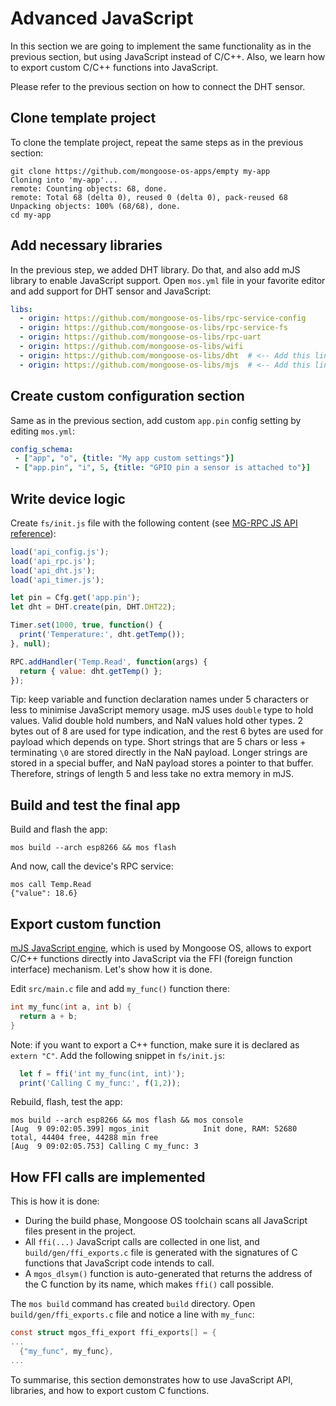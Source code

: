 # Advanced JavaScript

In this section we are going to implement the same functionality as in the
previous section, but using JavaScript instead of C/C++. Also, we learn
how to export custom C/C++ functions into JavaScript.

Please refer to the previous section on how to connect the DHT sensor.

## Clone template project

To clone the template project, repeat the same steps as in the previous
section:

<pre class="command-line language-bash" data-user="chris" data-host="localhost" data-output="2-5"><code>git clone https://github.com/mongoose-os-apps/empty my-app
Cloning into 'my-app'...
remote: Counting objects: 68, done.
remote: Total 68 (delta 0), reused 0 (delta 0), pack-reused 68
Unpacking objects: 100% (68/68), done.
cd my-app</code></pre>

## Add necessary libraries

In the previous step, we added DHT library. Do that, and also add mJS library
to enable JavaScript support. Open `mos.yml` file in your
favorite editor and add support for DHT sensor and JavaScript:

```yaml
libs:
  - origin: https://github.com/mongoose-os-libs/rpc-service-config
  - origin: https://github.com/mongoose-os-libs/rpc-service-fs
  - origin: https://github.com/mongoose-os-libs/rpc-uart
  - origin: https://github.com/mongoose-os-libs/wifi
  - origin: https://github.com/mongoose-os-libs/dht  # <-- Add this line!
  - origin: https://github.com/mongoose-os-libs/mjs  # <-- Add this line!
```

## Create custom configuration section

Same as in the previous section, add custom `app.pin` config setting by
editing `mos.yml`:

```yaml
config_schema:
 - ["app", "o", {title: "My app custom settings"}]
 - ["app.pin", "i", 5, {title: "GPIO pin a sensor is attached to"}]
```

## Write device logic

Create `fs/init.js` file with the following content
(see [MG-RPC JS API reference](/docs/libraries/core/rpc.html#RPC.addHandler)):

```javascript
load('api_config.js');
load('api_rpc.js');
load('api_dht.js');
load('api_timer.js');

let pin = Cfg.get('app.pin');
let dht = DHT.create(pin, DHT.DHT22);

Timer.set(1000, true, function() {
  print('Temperature:', dht.getTemp());
}, null);

RPC.addHandler('Temp.Read', function(args) {
  return { value: dht.getTemp() };
});
```

Tip: keep variable and function declaration names under 5 characters or less
to minimise JavaScript memory usage.
mJS uses `double` type to hold values. Valid double hold numbers, and NaN values
hold other types. 2 bytes out of 8 are used for type indication, and the rest
6 bytes are used for payload which depends on type.
Short strings that are 5 chars or less + terminating `\0`
are stored directly in the NaN payload.
Longer strings are stored in a special buffer, and NaN payload stores a pointer
to that buffer. Therefore, strings of length 5 and less take no extra memory
in mJS.

## Build and test the final app

Build and flash the app:

<pre class="command-line language-bash" data-user="chris" data-host="localhost" data-output="2-100"><code>mos build --arch esp8266 && mos flash</code></pre>

And now, call the device's RPC service:

<pre class="command-line language-bash" data-user="chris" data-host="localhost" data-output="2-100"><code>mos call Temp.Read
{"value": 18.6}</code></pre>

## Export custom function

[mJS JavaScript engine](https://github.com/cesanta/mjs), which is used by
Mongoose OS, allows to export C/C++ functions directly into JavaScript
via the FFI (foreign function interface) mechanism. Let's show how it is
done.

Edit `src/main.c` file and add `my_func()` function there:

```c
int my_func(int a, int b) {
  return a + b;
}
```

Note: if you want to export a C++ function, make sure it is declared
as `extern "C"`. Add the following snippet in `fs/init.js`:

```javascript
  let f = ffi('int my_func(int, int)');
  print('Calling C my_func:', f(1,2));
```

Rebuild, flash, test the app:

<pre class="command-line language-bash" data-user="chris" data-host="localhost" data-output="2-100"><code>mos build --arch esp8266 && mos flash && mos console
[Aug  9 09:02:05.399] mgos_init            Init done, RAM: 52680 total, 44404 free, 44288 min free
[Aug  9 09:02:05.753] Calling C my_func: 3</code></pre>

## How FFI calls are implemented

This is how it is done:

- During the build phase, Mongoose OS toolchain scans all JavaScript files
  present in the project.
- All `ffi(...)` JavaScript calls are collected in one list, and
  `build/gen/ffi_exports.c` file is generated with the signatures of C
  functions that JavaScript code intends to call.
- A `mgos_dlsym()` function is auto-generated that returns the address
  of the C function by its name, which makes `ffi()` call possible.

The `mos build` command has created `build` directory. Open
`build/gen/ffi_exports.c` file and notice a line with `my_func`:

```c
const struct mgos_ffi_export ffi_exports[] = {
...
  {"my_func", my_func},
...
```

To summarise, this section demonstrates how to use JavaScript API, libraries,
and how to export custom C functions.
